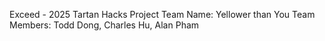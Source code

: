 Exceed - 2025 Tartan Hacks Project
Team Name: Yellower than You
Team Members: Todd Dong, Charles Hu, Alan Pham
